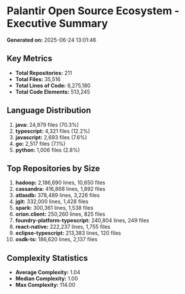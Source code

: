 # Palantir Open Source Ecosystem - Executive Summary

**Generated on:** 2025-06-24 13:01:46

## Key Metrics

- **Total Repositories:** 211
- **Total Files:** 35,516
- **Total Lines of Code:** 6,275,180
- **Total Code Elements:** 513,245

## Language Distribution

1. **java:** 24,979 files (70.3%)
2. **typescript:** 4,321 files (12.2%)
3. **javascript:** 2,693 files (7.6%)
4. **go:** 2,517 files (7.1%)
5. **python:** 1,006 files (2.8%)

## Top Repositories by Size

1. **hadoop:** 2,186,690 lines, 10,650 files
2. **cassandra:** 416,868 lines, 1,892 files
3. **atlasdb:** 378,489 lines, 3,226 files
4. **jgit:** 332,000 lines, 1,428 files
5. **spark:** 300,361 lines, 1,538 files
6. **orion.client:** 250,260 lines, 825 files
7. **foundry-platform-typescript:** 240,804 lines, 249 files
8. **react-native:** 222,237 lines, 1,755 files
9. **eclipse-typescript:** 213,383 lines, 120 files
10. **osdk-ts:** 186,620 lines, 2,137 files

## Complexity Statistics

- **Average Complexity:** 1.04
- **Median Complexity:** 1.00
- **Max Complexity:** 114.00
